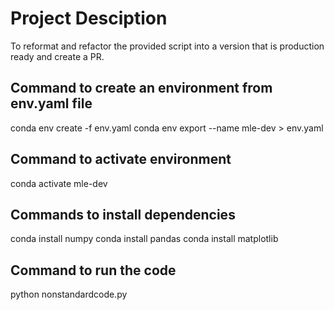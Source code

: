 # Project Desciption
To reformat and refactor the provided script into a version that is production ready and create a PR.

## Command to create an environment from env.yaml file
conda env create -f env.yaml
conda env export --name mle-dev > env.yaml

## Command to activate environment
conda activate mle-dev

## Commands to install dependencies
conda install numpy
conda install pandas
conda install matplotlib

## Command to run the code
python nonstandardcode.py